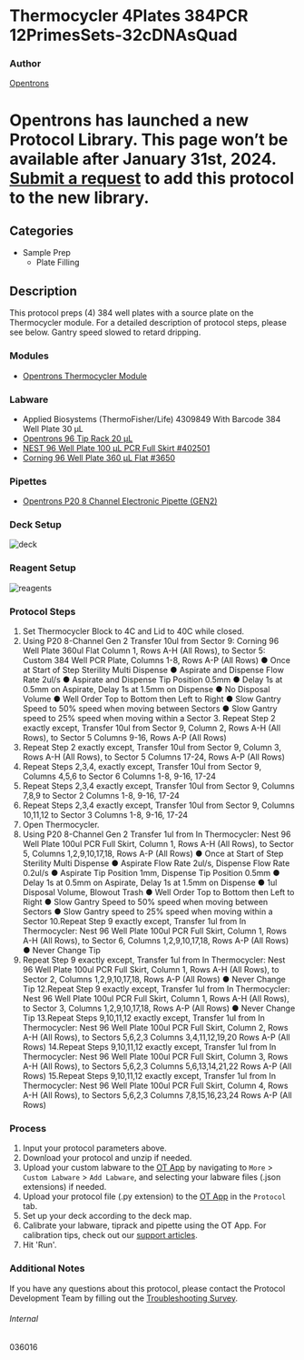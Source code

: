 # Thermocycler 4Plates 384PCR 12PrimesSets-32cDNAsQuad


### Author
[Opentrons](https://opentrons.com/)



# Opentrons has launched a new Protocol Library. This page won’t be available after January 31st, 2024. [Submit a request](https://docs.google.com/forms/d/e/1FAIpQLSdYYp9QCKow4nn0KlCVsMS3HX0eJ0N9O7-erajKvcpT0lWbSg/viewform) to add this protocol to the new library.

## Categories
* Sample Prep
	* Plate Filling


## Description
This protocol preps (4) 384 well plates with a source plate on the Thermocycler module. For a detailed description of protocol steps, please see below. Gantry speed slowed to retard dripping.


### Modules
* [Opentrons Thermocycler Module](https://shop.opentrons.com/thermocycler-module-1/)


### Labware
* Applied Biosystems (ThermoFisher/Life) 4309849 With Barcode 384 Well Plate 30 µL 
* [Opentrons 96 Tip Rack 20 µL](https://shop.opentrons.com/collections/opentrons-tips/products/opentrons-10ul-tips)
* [NEST 96 Well Plate 100 µL PCR Full Skirt #402501](http://www.cell-nest.com/page94?_l=en&product_id=97&product_category=96)
* [Corning 96 Well Plate 360 µL Flat #3650](https://ecatalog.corning.com/life-sciences/b2c/US/en/Microplates/Assay-Microplates/96-Well-Microplates/Corning%C2%AE-96-well-Solid-Black-and-White-Polystyrene-Microplates/p/corning96WellSolidBlackAndWhitePolystyreneMicroplates)


### Pipettes
* [Opentrons P20 8 Channel Electronic Pipette (GEN2)](https://shop.opentrons.com/8-channel-electronic-pipette/)


### Deck Setup
![deck](https://opentrons-protocol-library-website.s3.amazonaws.com/custom-README-images/036016/Screen+Shot+2022-12-23+at+10.22.07+AM.png)


### Reagent Setup
![reagents](https://opentrons-protocol-library-website.s3.amazonaws.com/custom-README-images/036016/Screen+Shot+2022-12-23+at+10.23.26+AM.png)


### Protocol Steps
1. Set Thermocycler Block to 4C and Lid to 40C while closed.
2. Using P20 8-Channel Gen 2
Transfer 10ul from Sector 9: Corning 96 Well Plate 360ul Flat Column 1, Rows A-H (All Rows),
to Sector 5: Custom 384 Well PCR Plate, Columns 1-8, Rows A-P (All Rows) ● Once at Start of Step Sterility Multi Dispense
● Aspirate and Dispense Flow Rate 2ul/s
● Aspirate and Dispense Tip Position 0.5mm
● Delay 1s at 0.5mm on Aspirate, Delay 1s at 1.5mm on Dispense ● No Disposal Volume
● Well Order Top to Bottom then Left to Right
● Slow Gantry Speed to 50% speed when moving between Sectors ● Slow Gantry speed to 25% speed when moving within a Sector 3. Repeat Step 2 exactly except,
Transfer 10ul from Sector 9, Column 2, Rows A-H (All Rows), to Sector 5 Columns 9-16, Rows A-P (All Rows)
4. Repeat Step 2 exactly except,
Transfer 10ul from Sector 9, Column 3, Rows A-H (All Rows), to Sector 5 Columns 17-24, Rows A-P (All Rows)
5. Repeat Steps 2,3,4, exactly except,
Transfer 10ul from Sector 9, Columns 4,5,6 to Sector 6 Columns 1-8, 9-16, 17-24
6. Repeat Steps 2,3,4 exactly except,
Transfer 10ul from Sector 9, Columns 7,8,9 to Sector 2 Columns 1-8, 9-16, 17-24
7. Repeat Steps 2,3,4 exactly except,
Transfer 10ul from Sector 9, Columns 10,11,12 to Sector 3 Columns 1-8, 9-16, 17-24
8. Open Thermocycler.
9. Using P20 8-Channel Gen 2
Transfer 1ul from In Thermocycler: Nest 96 Well Plate 100ul PCR Full Skirt, Column 1, Rows A-H (All Rows), to
Sector 5, Columns 1,2,9,10,17,18, Rows A-P (All Rows)
● Once at Start of Step Sterility Multi Dispense
● Aspirate Flow Rate 2ul/s, Dispense Flow Rate 0.2ul/s
● Aspirate Tip Position 1mm, Dispense Tip Position 0.5mm ● Delay 1s at 0.5mm on Aspirate, Delay 1s at 1.5mm on Dispense ● 1ul Disposal Volume, Blowout Trash
● Well Order Top to Bottom then Left to Right
● Slow Gantry Speed to 50% speed when moving between Sectors ● Slow Gantry speed to 25% speed when moving within a Sector 10.Repeat Step 9 exactly except,
Transfer 1ul from In Thermocycler: Nest 96 Well Plate 100ul PCR Full Skirt, Column 1, Rows A-H (All Rows), to
Sector 6, Columns 1,2,9,10,17,18, Rows A-P (All Rows)
● Never Change Tip
11. Repeat Step 9 exactly except,
Transfer 1ul from In Thermocycler: Nest 96 Well Plate 100ul PCR Full Skirt, Column 1, Rows A-H (All Rows), to
Sector 2, Columns 1,2,9,10,17,18, Rows A-P (All Rows)
● Never Change Tip
12.Repeat Step 9 exactly except,
Transfer 1ul from In Thermocycler: Nest 96 Well Plate 100ul PCR Full Skirt, Column 1, Rows A-H (All Rows), to
Sector 3, Columns 1,2,9,10,17,18, Rows A-P (All Rows)
● Never Change Tip
13.Repeat Steps 9,10,11,12 exactly except,
Transfer 1ul from In Thermocycler: Nest 96 Well Plate 100ul PCR Full Skirt, Column 2, Rows A-H (All Rows), to
Sectors 5,6,2,3 Columns 3,4,11,12,19,20 Rows A-P (All Rows) 14.Repeat Steps 9,10,11,12 exactly except,
Transfer 1ul from In Thermocycler: Nest 96 Well Plate 100ul PCR Full Skirt, Column 3, Rows A-H (All Rows), to
Sectors 5,6,2,3 Columns 5,6,13,14,21,22 Rows A-P (All Rows) 15.Repeat Steps 9,10,11,12 exactly except,
Transfer 1ul from In Thermocycler: Nest 96 Well Plate 100ul PCR Full Skirt, Column 4, Rows A-H (All Rows), to
Sectors 5,6,2,3 Columns 7,8,15,16,23,24 Rows A-P (All Rows)


### Process
1. Input your protocol parameters above.
2. Download your protocol and unzip if needed.
3. Upload your custom labware to the [OT App](https://opentrons.com/ot-app) by navigating to `More` > `Custom Labware` > `Add Labware`, and selecting your labware files (.json extensions) if needed.
4. Upload your protocol file (.py extension) to the [OT App](https://opentrons.com/ot-app) in the `Protocol` tab.
5. Set up your deck according to the deck map.
6. Calibrate your labware, tiprack and pipette using the OT App. For calibration tips, check out our [support articles](https://support.opentrons.com/en/collections/1559720-guide-for-getting-started-with-the-ot-2).
7. Hit 'Run'.



### Additional Notes
If you have any questions about this protocol, please contact the Protocol Development Team by filling out the [Troubleshooting Survey](https://protocol-troubleshooting.paperform.co/).


###### Internal
036016

